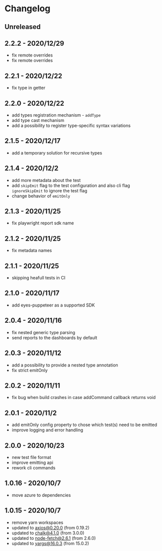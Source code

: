 # Changelog

## Unreleased


## 2.2.2 - 2020/12/29

- fix remote overrides
- fix remote overrides
## 2.2.1 - 2020/12/22

- fix type in getter

## 2.2.0 - 2020/12/22

- add types registration mechanism - `addType`
- add type cast mechanism
- add a possibility to register type-specific syntax variations

## 2.1.5 - 2020/12/17

- add a temporary solution for recursive types

## 2.1.4 - 2020/12/2

- add more metadata about the test
- add `skipEmit` flag to the test configuration and also cli flag `ignoreSkipEmit` to ignore the test flag
- change behavior of `emitOnly`

## 2.1.3 - 2020/11/25

- fix playwright report sdk name

## 2.1.2 - 2020/11/25

- fix metadata names

## 2.1.1 - 2020/11/25

- skipping heafull tests in CI

## 2.1.0 - 2020/11/17

- add eyes-puppeteer as a supported SDK

## 2.0.4 - 2020/11/16

- fix nested generic type parsing
- send reports to the dashboards by default

## 2.0.3 - 2020/11/12

- add a possibility to provide a nested type annotation
- fix strict emitOnly

## 2.0.2 - 2020/11/11

- fix bug when build crashes in case addCommand callback returns void

## 2.0.1 - 2020/11/2

- add emitOnly config property to chose which test(s) need to be emitted
- improve logging and error handling

## 2.0.0 - 2020/10/23

- new test file format
- improve emitting api
- rework cli commands

## 1.0.16 - 2020/10/7

- move azure to dependencies

## 1.0.15 - 2020/10/7

- remove yarn workspaces
- updated to axios@0.20.0 (from 0.19.2)
- updated to chalk@4.1.0 (from 3.0.0)
- updated to node-fetch@2.6.1 (from 2.6.0)
- updated to yargs@16.0.3 (from 15.0.2)

